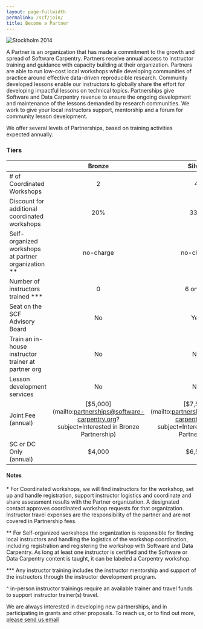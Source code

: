 ```yaml
---
layout: page-fullwidth
permalink: /scf/join/
title: Become a Partner
---
```

![Stockholm 2014]({{site.filesurl}}/workshops/scilifelab-2014-05-slice.jpg)

A Partner is an organization that has made a commitment to the growth and spread of Software Carpentry. Partners receive annual access to instructor training and guidance with capacity building at their organization. Partners are able to run low-cost local workshops while developing communities of practice around effective data-driven reproducible research. Community developed lessons enable our instructors to globally share the effort for developing impactful lessons on technical topics. Partnerships give Software and Data Carpentry revenue to ensure the ongoing development and maintenance of the lessons demanded by research communities. We work to give your local instructors support, mentorship and a forum for community lesson development.

We offer several levels of Partnerships, based on training activities expected annually.

### Tiers



||Bronze|Silver|Gold|Platinum|
| ------|:------:|:------:|:------:|:------:|
|# of Coordinated Workshops|2|4|6|negotiable|
|Discount for additional <br>coordinated workshops|20%|33%|50%|negotiable|
|Self-organized workshops<br> at partner organization **|no-charge|no-charge|no-charge|no-charge|
|Number of instructors <br>trained ***|0|6 online|15 with possibility <br>for in-person^<br>training event|negotiable|
|Seat on the <br>SCF Advisory Board|No|Yes|Yes|Yes|
|Train an in-house instructor <br>trainer at partner org|No|No|No|Available|
|Lesson development <br>services|No|No|No|Available|
|Joint Fee (annual)|[$5,000](mailto:partnerships@software-carpentry.org?subject=Interested in Bronze Partnership)|[$7,500](mailto:partnerships@software-carpentry.org?subject=Interested in Silver Partnership)|[$15,000](mailto:partnerships@software-carpentry.org?subject=Interested in Gold Partnership)|[Contact us](mailto:partnerships@software-carpentry.org?subject=Interested in Platinum Partnership)|
|SC or DC Only (annual)|$4,000|$6,500|$12,500|Contact us|


#### Notes

\* For Coordinated workshops, we will find instructors for the workshop, set up and handle registration, support instructor logistics and coordinate and share assessment results with the Partner organization. A designated contact approves coordinated workshop requests for that organization. Instructor travel expenses are the responsibility of the partner and are not covered in Partnership fees.

\*\* For Self-organized workshops the organization is responsible for finding local instructors and handling the logistics of the workshop coordination, including registration and registering the workshop with Software and Data Carpentry. As long at least one instructor is certified and the Software or Data Carpentry content is taught, it can be labeled a Carpentry workshop.

\*\*\* Any instructor training includes the instructor mentorship and support of the instructors through the instructor development program.

^ in-person instructor trainings require an available trainer and travel funds to support instructor trainer(s) travel.

We are always interested in developing new partnerships, and in participating in grants and other proposals. To reach us, or to find out more, [please send us email](mailto:partnerships@software-carpentry.org)
